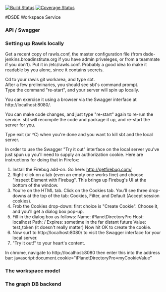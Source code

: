 [![Build Status](https://travis-ci.org/broadinstitute/rawls.svg?branch=master)](https://travis-ci.org/broadinstitute/rawls) [![Coverage Status](https://coveralls.io/repos/broadinstitute/rawls/badge.svg?branch=master)](https://coveralls.io/r/broadinstitute/rawls?branch=master)

#DSDE Workspace Service

### API / Swagger

### Setting up Rawls locally

Get a recent copy of rawls.conf, the master configuration file (from dsde-jenkins.broadinstitute.org if
  you have admin priveleges, or from a teammate if you don't).  Put it in /etc/rawls.conf.  Probably
  a good idea to make it readable by you alone, since it contains secrets.  

Cd to your rawls git workarea, and type sbt.  
  After a few preliminaries, you should see sbt's command prompt.  
  Type the command "re-start", and your server will spin up locally.  

You can exercise it using a browser via the Swagger interface at http://localhost:8080/.  

You can make code changes, and just type "re-start" again to re-run the service.  sbt will
  recompile the code and package it up, and re-start the server for you.  

Type exit (or ^C) when you're done and you want to kill sbt and the local server.  

In order to use the Swagger "Try it out" interface on the local server you've just spun up
you'll need to supply an authorization cookie.  Here are instructions for doing that in Firefox:  

1. Install the Firebug add-on. Go here: http://getfirebug.com/
2. Right-click on a tab (even an empty one works fine) and choose "Inspect Element with Firebug".
   This brings up Firebug's UI at the bottom of the window.
3. You're on the HTML tab.  Click on the Cookies tab.
   You'll see three drop-downs at the top of the tab: Cookies, Filter, and Default (Accept session cookies).
4. Frob the Cookies drop-down: first choice is "Create Cookie".  Choose it, and you'll get a dialog box pop-up.
5. Fill in the dialog box as follows:
   Name: iPlanetDirectoryPro
   Host: localhost
   Path: /
   Expires: sometime in the far distant future
   Value: test_token (it doesn't really matter)
   Now hit OK to create the cookie.
6. Now surf to http://localhost:8080/ to visit the Swagger interface for your local server.
7. "Try it out!" to your heart's content.  

In chrome, navigate to http://localhost:8080 then enter this into the address bar: javascript:document.cookie="iPlanetDirectoryPro=myCookieValue"

### The workspace model

### The graph DB backend
